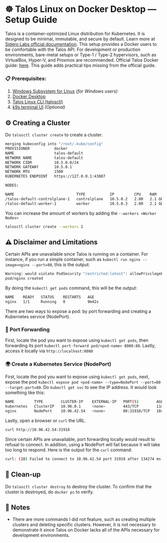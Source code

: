 # ☸️ Talos Linux on Docker Desktop — Setup Guide
Talos is a container-optimized Linux distribution for Kubernetes. It is designed to be minimal, immutable, and secure by default. Learn more at [Sidero Labs official documentation](https://www.talos.dev/v1.10/introduction/what-is-talos/). This setup provides a Docker users to be comfortable with the Talos API. For development or production environments, bare-metal setups or Type-1 / Type-2 hypervisors, such as VirtualBox, Hyper-V, and Proxmox are recommended. Official Talos Docker guide: [here](https://www.talos.dev/v1.10/talos-guides/install/local-platforms/docker/). This guide adds practical tips missing from the official guide.

### 📋 Prerequisites:
1. [Windows Subsystem for Linux](https://learn.microsoft.com/en-us/windows/wsl/install) *(for Windows users)*
2. [Docker Desktop](https://www.docker.com/products/docker-desktop/)
3. [Talos Linux CLI (talosctl)](https://www.talos.dev/v1.10/talos-guides/install/talosctl/)
4. [k9s terminal UI](https://k9scli.io/topics/install/) *(Optional)*


## ⚙️ Creating a Cluster
Do `talosctl cluster create` to create a cluster.
```bash
merging kubeconfig into "/root/.kube/config"
PROVISIONER           docker
NAME                  talos-default
NETWORK NAME          talos-default
NETWORK CIDR          10.5.0.0/24
NETWORK GATEWAY       10.5.0.1
NETWORK MTU           1500
KUBERNETES ENDPOINT   https://127.0.0.1:43887

NODES:

NAME                            TYPE           IP         CPU    RAM      DISK
/talos-default-controlplane-1   controlplane   10.5.0.2   2.00   2.1 GB   -
/talos-default-worker-1         worker         10.5.0.3   2.00   2.1 GB   -
```

You can increase the amount of workers by adding the `--workers <Worker Nodes>`
```bash
talosctl cluster create --workers 2
```

## ⚠️ Disclaimer and Limitations
Certain APIs are unavailable since Talos is running on a container. For instance, if you run a simple container, such as `kubectl run nginx --image=nginx --port=80`, this is the output:
```bash
Warning: would violate PodSecurity "restricted:latest": allowPrivilegeEscalation != false (container "nginx" must set securityContext.allowPrivilegeEscalation=false), unrestricted capabilities (container "nginx" must set securityContext.capabilities.drop=["ALL"]), runAsNonRoot != true (pod or container "nginx" must set securityContext.runAsNonRoot=true), seccompProfile (pod or container "nginx" must set securityContext.seccompProfile.type to "RuntimeDefault" or "Localhost")
pod/nginx created
```

By doing the `kubectl get pods` command, this will be the output:
```bash
NAME    READY   STATUS    RESTARTS   AGE
nginx   1/1     Running   0          9m42s
```

There are two ways to expose a pod: by port forwarding and creating a Kubernetes service (NodePort).

### 🚪 Port Forwarding
First, locate the pod you want to expose using `kubectl get pods`, then forwarding its port `kubectl port-forward pod/<pod-name> 8080:80`. Lastly, access it locally via `http://localhost:8080`

### 🌍 Create a Kubernetes Service (NodePort)
First, locate the pod you want to expose using `kubectl get pods`, next, expose the pod `kubectl expose pod <pod-name> --type=NodePort --port=80 --target-port=80`. Do `kubectl get svc` to see the IP address. It would look something like this:
```bash
NAME         TYPE        CLUSTER-IP    EXTERNAL-IP   PORT(S)        AGE
kubernetes   ClusterIP   10.96.0.1     <none>        443/TCP        11m
nginx        NodePort    10.96.42.54   <none>        80:31918/TCP   10s
```

Lastly, open a browser or `curl` the URL.
```bash
curl http://10.96.42.54:31918
```

Since certain APIs are unavailable, port forwarding locally would result to refusal to connect. In addition, using a NodePort will fail because it will take too long to respond. Here is the output for the `curl` command:
```bash
curl: (28) Failed to connect to 10.96.42.54 port 31918 after 134274 ms: Couldn't connect to server
```

## 📇 Clean-up
Do `talosctl cluster destroy` to destroy the cluster. To confirm that the cluster is destroyed, do `docker ps` to verify.

## 📌 Notes
* There are more commands I did not feature, such as creating multiple clusters and deleting specific clusters. However, it is not necessary to demonstrate it since Talos on Docker lacks all of the APIs necessary for development environments.
